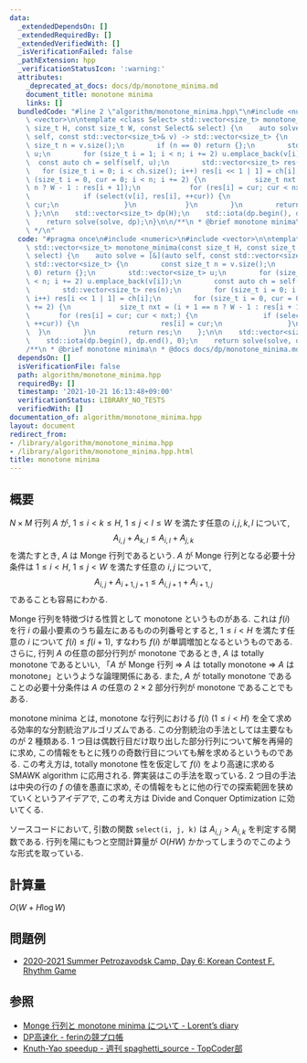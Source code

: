 ```yaml
---
data:
  _extendedDependsOn: []
  _extendedRequiredBy: []
  _extendedVerifiedWith: []
  _isVerificationFailed: false
  _pathExtension: hpp
  _verificationStatusIcon: ':warning:'
  attributes:
    _deprecated_at_docs: docs/dp/monotone_minima.md
    document_title: monotone minima
    links: []
  bundledCode: "#line 2 \"algorithm/monotone_minima.hpp\"\n#include <numeric>\n#include\
    \ <vector>\n\ntemplate <class Select> std::vector<size_t> monotone_minima(const\
    \ size_t H, const size_t W, const Select& select) {\n    auto solve = [&](auto\
    \ self, const std::vector<size_t>& v) -> std::vector<size_t> {\n        const\
    \ size_t n = v.size();\n        if (n == 0) return {};\n        std::vector<size_t>\
    \ u;\n        for (size_t i = 1; i < n; i += 2) u.emplace_back(v[i]);\n      \
    \  const auto ch = self(self, u);\n        std::vector<size_t> res(n);\n     \
    \   for (size_t i = 0; i < ch.size(); i++) res[i << 1 | 1] = ch[i];\n        for\
    \ (size_t i = 0, cur = 0; i < n; i += 2) {\n            size_t nxt = (i + 1 ==\
    \ n ? W - 1 : res[i + 1]);\n            for (res[i] = cur; cur < nxt;) {\n   \
    \             if (select(v[i], res[i], ++cur)) {\n                    res[i] =\
    \ cur;\n                }\n            }\n        }\n        return res;\n   \
    \ };\n\n    std::vector<size_t> dp(H);\n    std::iota(dp.begin(), dp.end(), 0);\n\
    \    return solve(solve, dp);\n}\n\n/**\n * @brief monotone minima\n * @docs docs/dp/monotone_minima.md\n\
    \ */\n"
  code: "#pragma once\n#include <numeric>\n#include <vector>\n\ntemplate <class Select>\
    \ std::vector<size_t> monotone_minima(const size_t H, const size_t W, const Select&\
    \ select) {\n    auto solve = [&](auto self, const std::vector<size_t>& v) ->\
    \ std::vector<size_t> {\n        const size_t n = v.size();\n        if (n ==\
    \ 0) return {};\n        std::vector<size_t> u;\n        for (size_t i = 1; i\
    \ < n; i += 2) u.emplace_back(v[i]);\n        const auto ch = self(self, u);\n\
    \        std::vector<size_t> res(n);\n        for (size_t i = 0; i < ch.size();\
    \ i++) res[i << 1 | 1] = ch[i];\n        for (size_t i = 0, cur = 0; i < n; i\
    \ += 2) {\n            size_t nxt = (i + 1 == n ? W - 1 : res[i + 1]);\n     \
    \       for (res[i] = cur; cur < nxt;) {\n                if (select(v[i], res[i],\
    \ ++cur)) {\n                    res[i] = cur;\n                }\n          \
    \  }\n        }\n        return res;\n    };\n\n    std::vector<size_t> dp(H);\n\
    \    std::iota(dp.begin(), dp.end(), 0);\n    return solve(solve, dp);\n}\n\n\
    /**\n * @brief monotone minima\n * @docs docs/dp/monotone_minima.md\n */"
  dependsOn: []
  isVerificationFile: false
  path: algorithm/monotone_minima.hpp
  requiredBy: []
  timestamp: '2021-10-21 16:13:48+09:00'
  verificationStatus: LIBRARY_NO_TESTS
  verifiedWith: []
documentation_of: algorithm/monotone_minima.hpp
layout: document
redirect_from:
- /library/algorithm/monotone_minima.hpp
- /library/algorithm/monotone_minima.hpp.html
title: monotone minima
---
```

## 概要
$N \times M$ 行列 $A$ が, $1 \leq i < k \leq H,\ 1 \leq j < l \leq W$ を満たす任意の $i, j, k, l$ について,
$$A_{i, j} + A_{k, l} \leq A_{i, l} + A_{j, k}$$
を満たすとき, $A$ は Monge 行列であるという. $A$ が Monge 行列となる必要十分条件は $1 \leq i < H,\ 1 \leq j < W$ を満たす任意の $i, j$ について,
$$A_{i, j} + A_{i + 1, j + 1} \leq A_{i, j + 1} + A_{i + 1, j}$$
であることも容易にわかる.

Monge 行列を特徴づける性質として monotone というものがある. これは $f(i)$ を行 $i$ の最小要素のうち最左にあるものの列番号とすると, $1 \leq i < H$ を満たす任意の $i$ について $f(i) \leq f(i + 1)$, すなわち $f(i)$ が単調増加となるというものである. さらに, 行列 $A$ の任意の部分行列が monotone であるとき, $A$ は totally monotone であるといい, 「$A$ が Monge 行列 $\Rightarrow$ $A$ は totally monotone $\Rightarrow$ $A$ は monotone」というような論理関係にある. また, $A$ が totally monotone であることの必要十分条件は $A$ の任意の $2 \times 2$ 部分行列が monotone であることでもある.

monotone minima とは, monotone な行列における $f(i)\ (1 \leq i < H)$ を全て求める効率的な分割統治アルゴリズムである. この分割統治の手法としては主要なものが 2 種類ある.  1 つ目は偶数行目だけ取り出した部分行列について解を再帰的に求め, この情報をもとに残りの奇数行目についても解を求めるというものである. この考え方は, totally monotone 性を仮定して $f(i)$ をより高速に求める SMAWK algorithm に応用される. 弊実装はこの手法を取っている. 2 つ目の手法は中央の行の $f$ の値を愚直に求め, その情報をもとに他の行での探索範囲を狭めていくというアイデアで, この考え方は Divide and Conquer Optimization に効いてくる.

ソースコードにおいて, 引数の関数 `select(i, j, k)` は $A_{i, j} > A_{i, k}$ を判定する関数である. 行列を陽にもつと空間計算量が $O(HW)$ かかってしまうのでこのような形式を取っている.

## 計算量
$O(W + H \log W)$

## 問題例
- [2020-2021 Summer Petrozavodsk Camp, Day 6: Korean Contest F. Rhythm Game](https://codeforces.com/gym/102984/problem/F)

## 参照
- [Monge 行列と monotone minima について - Lorent’s diary](https://lorent-kyopro.hatenablog.com/entry/2021/04/04/133958)
- [DP高速化 - ferinの競プロ帳](https://ferin-tech.hatenablog.com/entry/2018/02/23/071343)
- [Knuth-Yao speedup - 週刊 spaghetti_source - TopCoder部](https://topcoder-g-hatena-ne-jp.jag-icpc.org/spaghetti_source/20120915/1347668163.html)
